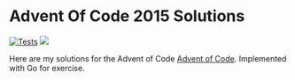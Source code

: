 # Advent Of Code 2015 Solutions

[![Tests](https://github.com/jerchende/advent-of-code-2015/workflows/Tests/badge.svg?branch=master)](https://github.com/jerchende/advent-of-code-2015/actions?query=workflow%3ATests)
![](https://img.shields.io/badge/stars%20⭐-4-yellow)

Here are my solutions for the Advent of Code [Advent of Code](https://adventofcode.com/2015). Implemented with Go for exercise.

